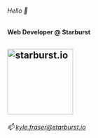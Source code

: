 ###### Hello 👋

#### Web Developer @ Starburst
<a href="https://starburst.io/"><img src="https://www.starburst.io/wp-content/themes/starburst-theme/includes/img/starburst_logo.png" title="starburst.io" width="150px" /></a>
---
###### 📫 <a href="mailto:kyle.fraser@starburst.io" target="_blank">kyle.fraser@starburst.io</a>

<!--
**kylefraser/kylefraser** is a ✨ _special_ ✨ repository because its `README.md` (this file) appears on your GitHub profile.

Here are some ideas to get you started:

- 🔭 I’m currently working on ...
- 🌱 I’m currently learning ...
- 👯 I’m looking to collaborate on ...
- 🤔 I’m looking for help with ...
- 💬 Ask me about ...
- 📫 How to reach me: ...
- 😄 Pronouns: ...
- ⚡ Fun fact: ...
-->
